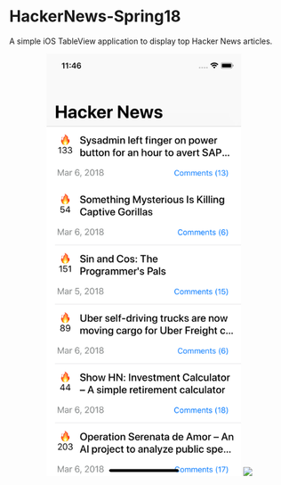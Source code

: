 # HackerNews-Spring18

A simple iOS TableView application to display top Hacker News articles.

<p align="center">
	<img src="screenshots/main.png" width=350px> <img src="screenshots/embedded.png.png" width=350px>
</p>